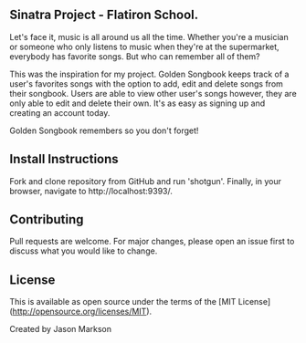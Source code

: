 ## Sinatra Project - Flatiron School.

Let's face it, music is all around us all the time. Whether you're a musician or someone who only listens to music when they're at the supermarket, everybody has favorite songs. But who can remember all of them? 

This was the inspiration for my project. Golden Songbook keeps track of a user's favorites songs with the option to add, edit and delete songs from their songbook. Users are able to view other user's songs however, they are only able to edit and delete their own. It's as easy as signing up and creating an account today.

Golden Songbook remembers so you don't forget! 

## Install Instructions

Fork and clone repository from GitHub and run 'shotgun'. Finally, in your browser, navigate to http://localhost:9393/.

## Contributing

Pull requests are welcome. For major changes, please open an issue first to discuss what you would like to change.

## License

This is available as open source under the terms of the [MIT License]
(http://opensource.org/licenses/MIT).

Created by Jason Markson